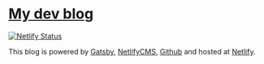# [My dev blog](https://gregrickaby.dev)

[![Netlify Status](https://api.netlify.com/api/v1/badges/b8be3309-2f29-4fc3-9524-5ee2cbf7a785/deploy-status)](https://app.netlify.com/sites/gregrickabydev/deploys)

This blog is powered by [Gatsby](https://gatsbyjs.org), [NetlifyCMS](https://www.netlifycms.org/), [Github](https://github.com/gregrickaby/gregrickaby-dev) and hosted at [Netlify](https://netlify.com).

